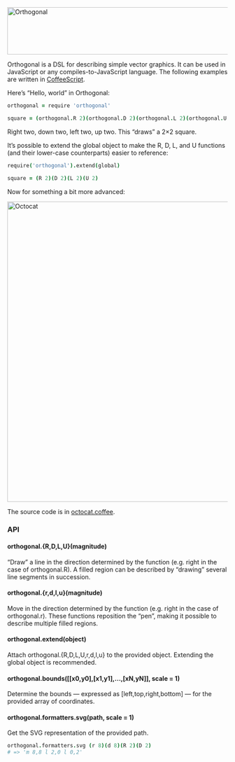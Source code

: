 <img alt="Orthogonal" src="https://cdn.rawgit.com/davidchambers/orthogonal/0.1.0/lib/svg/orthogonal.svg" width="528" height="108" />

Orthogonal is a DSL for describing simple vector graphics. It can be used in
JavaScript or any compiles-to-JavaScript language. The following examples are
written in [CoffeeScript][1].

Here’s “Hello, world” in Orthogonal:

```coffeescript
orthogonal = require 'orthogonal'

square = (orthogonal.R 2)(orthogonal.D 2)(orthogonal.L 2)(orthogonal.U 2)
```

Right two, down two, left two, up two. This “draws” a 2×2 square.

It’s possible to extend the global object to make the R, D, L, and U functions
(and their lower-case counterparts) easier to reference:

```coffeescript
require('orthogonal').extend(global)

square = (R 2)(D 2)(L 2)(U 2)
```

Now for something a bit more advanced:

<img alt="Octocat" src="https://cdn.rawgit.com/davidchambers/orthogonal/b65dd2feecdeb072478bd990d459d93c61c9edb6/lib/svg/octocat.svg" width="918" height="686" />

The source code is in [octocat.coffee][2].

### API

#### orthogonal.{R,D,L,U}(magnitude)

“Draw” a line in the direction determined by the function (e.g. right in the
case of orthogonal.R). A filled region can be described by “drawing” several
line segments in succession.

#### orthogonal.{r,d,l,u}(magnitude)

Move in the direction determined by the function (e.g. right in the case of
orthogonal.r). These functions reposition the “pen”, making it possible to
describe multiple filled regions.

#### orthogonal.extend(object)

Attach orthogonal.{R,D,L,U,r,d,l,u} to the provided object. Extending the
global object is recommended.

#### orthogonal.bounds([[x0,y0],[x1,y1],...,[xN,yN]], scale = 1)

Determine the bounds &mdash; expressed as [left,top,right,bottom] &mdash; for
the provided array of coordinates.

#### orthogonal.formatters.svg(path, scale = 1)

Get the SVG representation of the provided path.

```coffeescript
orthogonal.formatters.svg (r 8)(d 8)(R 2)(D 2)
# => 'm 8,8 l 2,0 l 0,2'
```


[1]: http://coffeescript.org/
[2]: https://github.com/davidchambers/orthogonal/blob/master/src/svg/octocat.coffee
